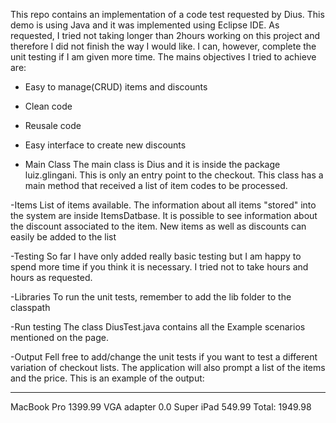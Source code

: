 This repo contains an implementation of a code test requested by Dius. This demo is using Java and it was implemented using Eclipse IDE. 
As requested, I tried not taking longer than 2hours working on this project and therefore I did not finish the way I would like. I can, however, complete the unit testing if I am given more time.
The mains objectives I tried to achieve are:
- Easy to manage(CRUD) items and discounts
- Clean code
- Reusale code
- Easy interface to create new discounts


- Main Class
The main class is Dius and it is inside the package luiz.glingani. This is only an entry point to the checkout. This class has a main method that received a list of item codes to be processed.

-Items
List of items available. The information about all items "stored" into the system are inside ItemsDatbase. It is possible to see information about the discount associated to the item. New items as well as discounts can easily be added to the list

-Testing
So far I have only added really basic testing but I am happy to spend more time if you think it is necessary. I tried not to take hours and hours as requested. 

-Libraries
To run the unit tests, remember to add the lib folder to the classpath

-Run testing
The class DiusTest.java contains all the Example scenarios mentioned on the page.

-Output
Fell free to add/change the unit tests if you want to test a different variation of checkout lists. The application will also prompt a list of the items and the price.
This is an example of the output:

--------------------
MacBook Pro			1399.99
VGA adapter			0.0
Super iPad			549.99
Total: 				1949.98
   